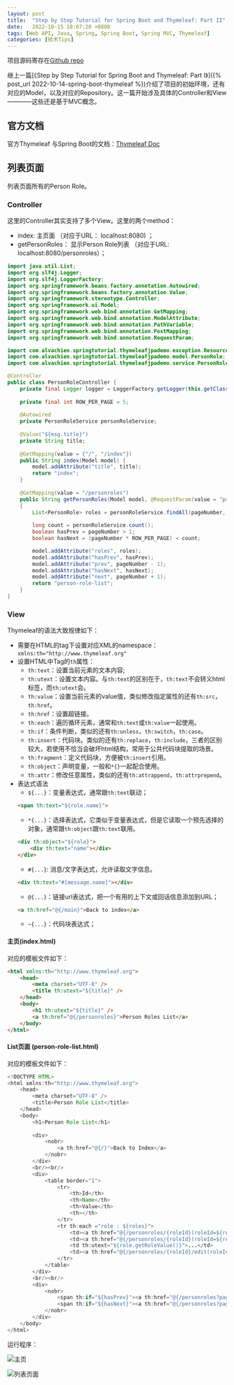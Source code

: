 ```yaml
---
layout: post
title:  "Step by Step Tutorial for Spring Boot and Thymeleaf: Part II"
date:   2022-10-15 18:07:20 +0800
tags: [Web API, Java, Spring, Spring Boot, Spring MVC, Thymeleaf]
categories: [技术Tips]
---
```


项目源码寄存在[Github repo](https://github.com/alvachien/learning-notes/tree/master/spring-tutorial/thymeleaf-jpa-demo)


继上一篇[《Step by Step Tutorial for Spring Boot and Thymeleaf: Part I》]({% post_url 2022-10-14-spring-boot-thymeleaf %})介绍了项目的初始环境，还有对应的Model，以及对应的Repository。这一篇开始涉及具体的Controller和View————这些还是基于MVC概念。


## 官方文档   

官方Thymeleaf 与Spring Boot的文档：[Thymeleaf Doc](https://www.thymeleaf.org/doc/tutorials/3.0/thymeleafspring.html)

## 列表页面

列表页面所有的Person Role。

### Controller

这里的Controller其实支持了多个View。这里的两个method：
- index: 主页面 （对应于URL： localhost:8080) ；
- getPersonRoles： 显示Person Role列表 （对应于URL: localhost:8080/personroles）；


```java
import java.util.List;
import org.slf4j.Logger;
import org.slf4j.LoggerFactory;
import org.springframework.beans.factory.annotation.Autowired;
import org.springframework.beans.factory.annotation.Value;
import org.springframework.stereotype.Controller;
import org.springframework.ui.Model;
import org.springframework.web.bind.annotation.GetMapping;
import org.springframework.web.bind.annotation.ModelAttribute;
import org.springframework.web.bind.annotation.PathVariable;
import org.springframework.web.bind.annotation.PostMapping;
import org.springframework.web.bind.annotation.RequestParam;

import com.alvachien.springtutorial.thymeleafjpademo.exception.ResourceNotFoundException;
import com.alvachien.springtutorial.thymeleafjpademo.model.PersonRole;
import com.alvachien.springtutorial.thymeleafjpademo.service.PersonRoleService;

@Controller
public class PersonRoleController {
    private final Logger logger = LoggerFactory.getLogger(this.getClass());
 
    private final int ROW_PER_PAGE = 5;
 
    @Autowired
    private PersonRoleService personRoleService;
 
    @Value("${msg.title}")
    private String title;
 
    @GetMapping(value = {"/", "/index"})
    public String index(Model model) { 
        model.addAttribute("title", title);
        return "index";
    }
 
    @GetMapping(value = "/personroles")
    public String getPersonRoles(Model model, @RequestParam(value = "page", defaultValue = "1") int pageNumber) 
    { 
        List<PersonRole> roles = personRoleService.findAll(pageNumber, ROW_PER_PAGE);
 
        long count = personRoleService.count();
        boolean hasPrev = pageNumber > 1;
        boolean hasNext = (pageNumber * ROW_PER_PAGE) < count;

        model.addAttribute("roles", roles);
        model.addAttribute("hasPrev", hasPrev);
        model.addAttribute("prev", pageNumber - 1);
        model.addAttribute("hasNext", hasNext);
        model.addAttribute("next", pageNumber + 1);
        return "person-role-list";    
    }
}
```

### View

Thymeleaf的语法大致规律如下：
- 需要在HTML的tag下设置对应XML的namespace：`xmlns:th="http://www.thymeleaf.org"`
- 设置HTML中Tag的`th`属性：
    - `th:text`：设置当前元素的文本内容;
    - `th:utext`：设置文本内容。与`th:text`的区别在于，`th:text`不会转义html标签，而`th:utext`会。
    - `th:value`：设置当前元素的value值，类似修改指定属性的还有`th:src`，`th:href`。
    - `th:href`：设置超链接。
    - `th:each`：遍历循环元素，通常和`th:text`或`th:value`一起使用。
    - `th:if`：条件判断，类似的还有`th:unless`，`th:switch`，`th:case`。    
    - `th:insert`：代码块。类似的还有`th:replace`，`th:include`，三者的区别较大，若使用不恰当会破坏html结构，常用于公共代码块提取的场景。
    - `th:fragment`：定义代码块，方便被`th:insert`引用。
    - `th:object`：声明变量，一般和`*{}`一起配合使用。
    - `th:attr`：修改任意属性，类似的还有`th:attrappend`，`th:attrprepend`。
- 表达式语法
    - `${...}`：变量表达式，通常跟`th:text`联动；
    ```html
    <span th:text="${role.name}"> 
    ```
    - `*{...}`：选择表达式，它类似于变量表达式，但是它读取一个预先选择的对象，通常跟`th:object`跟`th:text`联用。
    ```html
    <div th:object="${role}">
        <div th:text="name"></div>
    </div>
    ```
    - `#{...}`: 消息/文字表达式，允许读取文字信息。
    ```html
    <div th:text="#[message.name]"></div>
    ```
    - `@{...}`：链接url表达式，把一个有用的上下文或回话信息添加到URL；
    ```html
    <a th:href="@{/main}">Back to index</a>
    ```
    - `~{...}`：代码块表达式；


#### 主页(index.html)

对应的模板文件如下：   

```html
<html xmlns:th="http://www.thymeleaf.org">
    <head>
        <meta charset="UTF-8" />
        <title th:utext="${title}" />
    </head>
    <body>
        <h1 th:utext="${title}" />
        <a th:href="@{/personroles}">Person Roles List</a>  
    </body>
</html>
```


#### List页面 (person-role-list.html)

对应的模板文件如下：

```java
<!DOCTYPE HTML>
<html xmlns:th="http://www.thymeleaf.org">
    <head>
        <meta charset="UTF-8" />
        <title>Person Role List</title>
    </head>
    <body>
        <h1>Person Role List</h1>
        
        <div>
            <nobr>
                <a th:href="@{/}">Back to Index</a>
            </nobr>
        </div>
        <br/><br/>
        <div>
            <table border="1">
                <tr>
                    <th>Id</th>
                    <th>Name</th>
                    <th>Value</th>
                    <th></th>
                </tr>
                <tr th:each ="role : ${roles}">
                    <td><a th:href="@{/personroles/{roleId}(roleId=${role.getId()})}" th:utext="${role.getId()}">...</a></td>
                    <td><a th:href="@{/personroles/{roleId}(roleId=${role.getId()})}" th:utext="${role.getRoleName()}">...</a></td>
                    <td th:utext="${role.getRoleValue()}">...</td>
                    <td><a th:href="@{/personroles/{roleId}/edit(roleId=${role.getId()})}">Edit</a></td>
                </tr>
            </table>          
        </div>
        <br/><br/>
        <div>
            <nobr>
                <span th:if="${hasPrev}"><a th:href="@{/personroles?page={prev}(prev=${prev})}">Prev</a>&nbsp;&nbsp;&nbsp;</span> 
                <span th:if="${hasNext}"><a th:href="@{/personroles?page={next}(next=${next})}">Next</a></span>
            </nobr>
        </div>
    </body>
</html>
```

运行程序：


![主页](/assets/uploads/2022/10/spring-boot-thymeleaf-app1.png)


![列表页面](/assets/uploads/2022/10/spring-boot-thymeleaf-app2.png)
